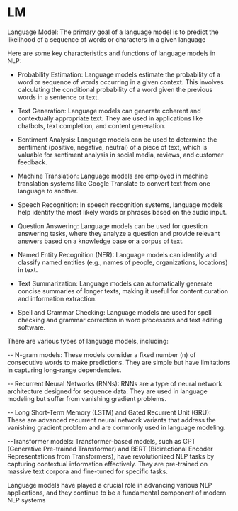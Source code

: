 # LM
Language Model: The primary goal of a language model is to predict the likelihood of a sequence of words or characters in a given language


Here are some key characteristics and functions of language models in NLP:

- Probability Estimation: Language models estimate the probability of a word or sequence of words occurring in a given context. This involves calculating the conditional probability of a word given the previous words in a sentence or text.

- Text Generation: Language models can generate coherent and contextually appropriate text. They are used in applications like chatbots, text completion, and content generation.

- Sentiment Analysis: Language models can be used to determine the sentiment (positive, negative, neutral) of a piece of text, which is valuable for sentiment analysis in social media, reviews, and customer feedback.

- Machine Translation: Language models are employed in machine translation systems like Google Translate to convert text from one language to another.

- Speech Recognition: In speech recognition systems, language models help identify the most likely words or phrases based on the audio input.

- Question Answering: Language models can be used for question answering tasks, where they analyze a question and provide relevant answers based on a knowledge base or a corpus of text.

- Named Entity Recognition (NER): Language models can identify and classify named entities (e.g., names of people, organizations, locations) in text.

- Text Summarization: Language models can automatically generate concise summaries of longer texts, making it useful for content curation and information extraction.

- Spell and Grammar Checking: Language models are used for spell checking and grammar correction in word processors and text editing software.

There are various types of language models, including:

-- N-gram models: These models consider a fixed number (n) of consecutive words to make predictions. They are simple but have limitations in capturing long-range dependencies.

-- Recurrent Neural Networks (RNNs): RNNs are a type of neural network architecture designed for sequence data. They are used in language modeling but suffer from vanishing gradient problems.

-- Long Short-Term Memory (LSTM) and Gated Recurrent Unit (GRU): These are advanced recurrent neural network variants that address the vanishing gradient problem and are commonly used in language modeling.

--Transformer models: Transformer-based models, such as GPT (Generative Pre-trained Transformer) and BERT (Bidirectional Encoder Representations from Transformers), have revolutionized NLP tasks by capturing contextual information effectively. They are pre-trained on massive text corpora and fine-tuned for specific tasks.

Language models have played a crucial role in advancing various NLP applications, and they continue to be a fundamental component of modern NLP systems
